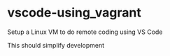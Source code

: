# vscode-using_vagrant
Setup a Linux VM to do remote coding using VS Code

This should simplify development